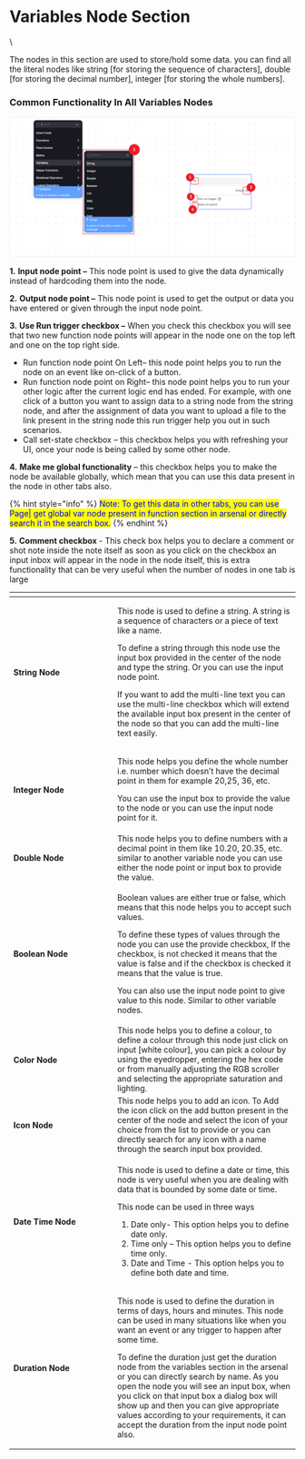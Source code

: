 # Variables Node Section


\

The nodes in this section are used to store/hold some data. you can find all the literal nodes like string \[for storing the sequence of characters], double \[for storing the decimal number], integer \[for storing the whole numbers].

### Common Functionality In All Variables Nodes

![](../../.gitbook/assets/variable.png)


**1.** **Input node point –** This node point is used to give the data dynamically instead of hardcoding them into the node.

**2.** **Output node point –** This node point is used to get the output or data you have entered or given through the input node point.

**3.** **Use Run trigger checkbox –** When you check this checkbox you will see that two new function node points will appear in the node one on the top left and one on the top right side.

* Run function node point On Left– this node point helps you to run the node on an event like on-click of a button.&#x20;
* &#x20;Run function node point on Right– this node point helps you to run your other logic after the current logic end has ended. For example, with one click of a button you want to assign data to a string node from the string node, and after the assignment of data you want to upload a file to the link present in the string node this run trigger help you out in such scenarios.
* Call set-state checkbox – this checkbox helps you with refreshing your UI, once your node is being called by some other node.

**4.** **Make me global functionality** – this checkbox helps you to make the node be available globally, which mean that you can use this data present in the node in other tabs also.

{% hint style="info" %}
<mark style="color:blue;">Note: To get this data in other tabs, you can use Page| get global var node present in function section in arsenal or directly search it in the search box.</mark>
{% endhint %}

**5.** **Comment checkbox**  -  This check box helps you to declare a comment or shot note inside the note itself as soon as you click on the checkbox an input inbox will appear in the node in the node itself, this is extra functionality that can be very useful when the number of nodes in one tab is large

<table><thead><tr><th width="169"></th><th></th></tr></thead><tbody><tr><td><strong>String Node</strong></td><td><p>This node is used to define a string. A string is a sequence of characters or a piece of text like a name. </p><p>To define a string through this node use the input box provided in the center of the node and type the string. Or you can use the input node point. </p><p>If you want to add the multi-line text you can use the multi-line checkbox which will extend the available input box present in the center of the node so that you can add the multi-line text easily.</p></td></tr><tr><td><h4>Integer Node</h4></td><td><p>This node helps you define the whole number i.e. number which doesn’t have the decimal point in them for example 20,25, 36, etc. </p><p>You can use the input box to provide the value to the node or you can use the input node point for it.</p></td></tr><tr><td><h4>Double Node</h4></td><td>This node helps you to define numbers with a decimal point in them like 10.20, 20.35, etc. similar to another variable node you can use either the node point or input box to provide the value.</td></tr><tr><td><h4>Boolean Node</h4></td><td><p>Boolean values are either true or false, which means that this node helps you to accept such values.</p><p>To define these types of values through the node you can use the provide checkbox, If the checkbox, is not checked it means that the value is false and if the checkbox is checked it means that the value is true.</p><p>You can also use the input node point to give value to this node. Similar to other variable nodes.</p></td></tr><tr><td><h4>Color Node</h4></td><td>This node helps you to define a colour, to define a colour through this node just click on input [white colour], you can pick a colour by using the eyedropper, entering the hex code or from manually adjusting the RGB scroller and selecting the appropriate saturation and lighting.</td></tr><tr><td><h4>Icon Node</h4></td><td>This node helps you to add an icon. To Add the icon click on the add button present in the center of the node and select the icon of your choice from the list to provide or you can directly search for any icon with a name through the search input box provided.</td></tr><tr><td><h4>Date Time Node</h4></td><td><p></p><p>This node is used to define a date or time, this node is very useful when you are dealing with data that is bounded by some date or time.</p><p>This node can be used in three ways</p><ol><li>Date only- This option helps you to define date only.</li><li>Time only – This option helps you to define time only.</li><li>Date and Time  - This option helps you to define both date and time.</li></ol></td></tr><tr><td><h4>Duration Node</h4></td><td><p>This node is used to define the duration in terms of days, hours and minutes. This node can be used in many situations like when you want an event or any trigger to happen after some time.</p><p>To define the duration just get the duration node from the variables section in the arsenal or you can directly search by name. As you open the node you will see an input box, when you click on that input box a dialog box will show up and then you can give appropriate values according to your requirements, it can accept the duration from the input node point also.</p></td></tr></tbody></table>
